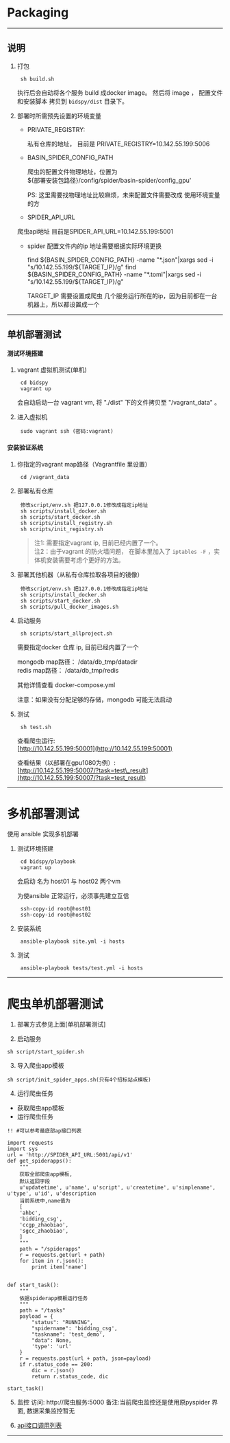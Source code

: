 # Packaging

---

## 说明

1. 打包

   ```
    sh build.sh
   ```

   执行后会自动将各个服务 build 成docker image。 然后将 image ， 配置文件和安装脚本 拷贝到 `bidspy/dist` 目录下。

2. 部署时所需预先设置的环境变量

   * PRIVATE\_REGISTRY:

     私有仓库的地址， 目前是 PRIVATE\_REGISTRY=10.142.55.199:5006

   * BASIN\_SPIDER\_CONFIG\_PATH

     爬虫的配置文件物理地址，位置为  
       ${部署安装包路径}/config/spider/basin-spider/config\_gpu'

     PS: 这里需要找物理地址比较麻烦，未来配置文件需要改成 使用环境变量的方

   * SPIDER_API_URL

    爬虫api地址 目前是SPIDER_API_URL=10.142.55.199:5001

   * spider 配置文件内的ip 地址需要根据实际环境更换

      find ${BASIN_SPIDER_CONFIG_PATH} -name "*.json"|xargs sed -i "s/10.142.55.199/${TARGET_IP}/g"
      find ${BASIN_SPIDER_CONFIG_PATH} -name "*.toml"|xargs sed -i "s/10.142.55.199/${TARGET_IP}/g"

      TARGET_IP 需要设置成爬虫 几个服务运行所在的ip，因为目前都在一台机器上，所以都设置成一个

---

## 单机部署测试

#### 测试环境搭建

1. vagrant 虚拟机测试\(单机\)

   ```
    cd bidspy
    vagrant up
   ```

   会自动启动一台 vagrant vm, 将 "./dist" 下的文件拷贝至 "/vagrant\_data" 。

2. 进入虚拟机

   ```
    sudo vagrant ssh (密码:vagrant)
   ```

#### 安装验证系统

1. 你指定的vagrant map路径（Vagrantfile 里设置）

   ```
    cd /vagrant_data
   ```

2. 部署私有仓库


   ```
    修改script/env.sh 把127.0.0.1修改成指定ip地址
    sh scripts/install_docker.sh
    sh scripts/start_docker.sh
    sh scripts/install_registry.sh
    sh scripts/init_registry.sh
   ```

   > 注1: 需要指定vagrant ip, 目前已经内置了一个。  
   > 注2：由于vagrant 的防火墙问题， 在脚本里加入了 `iptables -F` ，实体机安装需要考虑个更好的方法。

3. 部署其他机器（从私有仓库拉取各项目的镜像）

   ```
    修改script/env.sh 把127.0.0.1修改成指定ip地址
    sh scripts/install_docker.sh
    sh scripts/start_docker.sh
    sh scripts/pull_docker_images.sh
   ```

4. 启动服务

   ```
    sh scripts/start_allproject.sh
   ```

   需要指定docker 仓库 ip, 目前已经内置了一个

   mongodb map路径： /data/db\_tmp/datadir  
    redis map路径： /data/db\_tmp/redis

   其他详情查看 docker-compose.yml

   注意：如果没有分配足够的存储，mongodb 可能无法启动

5. 测试

   ```
    sh test.sh
   ```

   查看爬虫运行:  
    [http://10.142.55.199:50001](http://10.142.55.199:50001)

   查看结果（以部署在gpu1080为例）:  
    [http://10.142.55.199:50007/?task=test\_result](http://10.142.55.199:50007/?task=test_result)

---

# 多机部署测试

使用 ansible 实现多机部署

1. 测试环境搭建

   ```
    cd bidspy/playbook
    vagrant up
   ```

   会启动 名为 host01 与 host02 两个vm

   为使ansible 正常运行，必须事先建立互信

   ```
    ssh-copy-id root@host01
    ssh-copy-id root@host02
   ```

2. 安装系统

   ```
    ansible-playbook site.yml -i hosts
   ```

3. 测试

   ```
    ansible-playbook tests/test.yml -i hosts
   ```

---
# 爬虫单机部署测试

1. 部署方式参见上面[单机部署测试]

2. 启动服务
```
sh script/start_spider.sh
```

3. 导入爬虫app模板
```
sh script/init_spider_apps.sh(只有4个招标站点模板)
```

4. 运行爬虫任务
 + 获取爬虫app模板
 + 运行爬虫任务  
 
```
!! #可以参考最底部ap接口列表

import requests
import sys
url = 'http://SPIDER_API_URL:5001/api/v1'
def get_spiderapps():
    """
    获取全部爬虫app模板,
    默认返回字段
    u'updatetime', u'name', u'script', u'createtime', u'simplename', u'type', u'id', u'description
    当前系统中,name值为
    [
    'ahbc',
    'bidding_csg',
    'ccgp_zhaobiao',
    'sgcc_zhaobiao',
    ]
    """
    path = "/spiderapps"
    r = requests.get(url + path)
    for item in r.json():
        print item['name']


def start_task():
    """
    依据spiderapp模板运行任务
    """
    path = "/tasks"
    payload = {
        "status": "RUNNING",
        "spidername": 'bidding_csg',
        "taskname": 'test_demo',
        "data": None,
        'type': 'url'
    }
    r = requests.post(url + path, json=payload)
    if r.status_code == 200:
        dic = r.json()
        return r.status_code, dic

start_task()
```
5. 监控
访问: http://爬虫服务:5000 
备注:当前爬虫监控还是使用原pyspider 界面, 数据采集监控暂无

6.  [api接口调用列表](https://app.swaggerhub.com/apis/fjcharles/basin-spider/1.0.0)


---



